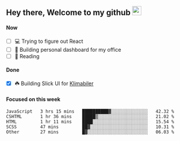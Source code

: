 ## Hey there, Welcome to my github <img src="https://media.giphy.com/media/hvRJCLFzcasrR4ia7z/giphy.gif" width="25px">

#### Now
- [ ] 💻 Trying to figure out React
- [ ] 🚀 Building personal dashboard for my office
- [ ] 📕 Reading

#### Done
- [x] ☘️ Building Slick UI for [Klimabiler](https://klimabiler.dk)
 
 #### Focused on this week
<!--START_SECTION:waka-->

```text
JavaScript   3 hrs 15 mins   ██████████▓░░░░░░░░░░░░░░   42.32 %
CSHTML       1 hr 36 mins    █████▒░░░░░░░░░░░░░░░░░░░   21.02 %
HTML         1 hr 11 mins    ████░░░░░░░░░░░░░░░░░░░░░   15.54 %
SCSS         47 mins         ██▓░░░░░░░░░░░░░░░░░░░░░░   10.31 %
Other        27 mins         █▓░░░░░░░░░░░░░░░░░░░░░░░   06.03 %
```

<!--END_SECTION:waka-->

